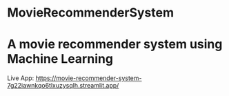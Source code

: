 # MovieRecommenderSystem

# A movie recommender system using Machine Learning

Live App: https://movie-recommender-system-7g22iawnkqo6tlxuzysqlh.streamlit.app/
